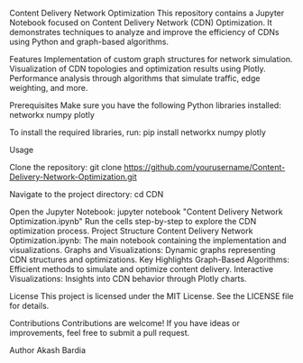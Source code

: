 Content Delivery Network Optimization
This repository contains a Jupyter Notebook focused on Content Delivery Network (CDN) Optimization. It demonstrates techniques to analyze and improve the efficiency of CDNs using Python and graph-based algorithms.

Features
Implementation of custom graph structures for network simulation.
Visualization of CDN topologies and optimization results using Plotly.
Performance analysis through algorithms that simulate traffic, edge weighting, and more.

Prerequisites
Make sure you have the following Python libraries installed:
networkx
numpy
plotly

To install the required libraries, run:
pip install networkx numpy plotly

Usage

Clone the repository:
git clone https://github.com/yourusername/Content-Delivery-Network-Optimization.git

Navigate to the project directory:
cd CDN

Open the Jupyter Notebook:
jupyter notebook "Content Delivery Network Optimization.ipynb"
Run the cells step-by-step to explore the CDN optimization process.
Project Structure
Content Delivery Network Optimization.ipynb: The main notebook containing the implementation and visualizations.
Graphs and Visualizations: Dynamic graphs representing CDN structures and optimizations.
Key Highlights
Graph-Based Algorithms: Efficient methods to simulate and optimize content delivery.
Interactive Visualizations: Insights into CDN behavior through Plotly charts.

License
This project is licensed under the MIT License. See the LICENSE file for details.

Contributions
Contributions are welcome! If you have ideas or improvements, feel free to submit a pull request.

Author
Akash Bardia
